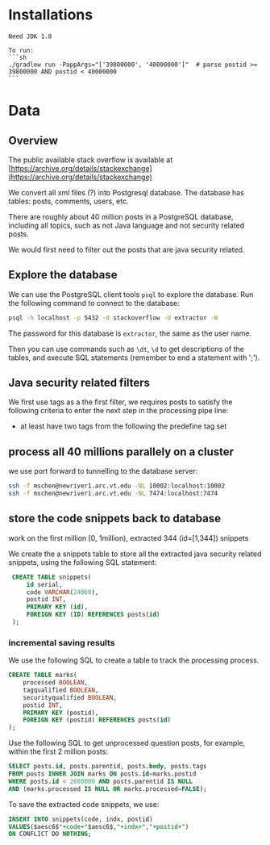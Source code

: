 # Installations

    Need JDK 1.8

    To run:
    ```sh
    ./gradlew run -PappArgs="['39800000', '40000000']"  # parse postid >= 39800000 AND postid < 40000000
    ```

# Data

## Overview

The public available stack overflow is available at [https://archive.org/details/stackexchange](https://archive.org/details/stackexchange)

We convert all xml files (?) into Postgresql database. The database has tables: posts, comments, users, etc.

There are roughly about 40 million posts in a PostgreSQL database, including all topics, such as not Java language and not security related posts.

We would first need to filter out the posts that are java security related.

## Explore the database

We can use the PostgreSQL client tools `psql` to explore the database. Run the following command to connect to the database:

```bash
psql -h localhost -p 5432 -d stackoverflow -U extractor -W
```
The password for this database is `extractor`, the same as the user name.

Then you can use commands such as `\dt`, `\d` to get descriptions of the tables, and execute SQL statements (remember to end a statement with ';').


## Java security related filters

We first use tags as a the first filter, we requires posts to satisfy the following criteria to enter the next step in the processing pipe line:

* at least have two tags from the following the predefine tag set




## process all 40 millions parallely on a cluster

we use port forward to tunnelling to the database server:

```bash
ssh -f mschen@newriver1.arc.vt.edu -NL 10002:localhost:10002
ssh -f mschen@newriver1.arc.vt.edu -NL 7474:localhost:7474
``` 


## store the code snippets back to database
 work on the first million [0, 1million), extracted 344 (id=[1,344]) snippets
 
 We create the a snippets table to store all the extracted java security related snippets, using the following SQL statement:
 
```SQL
 CREATE TABLE snippets(
	 id serial, 
	 code VARCHAR(24060), 
	 postid INT, 
	 PRIMARY KEY (id), 
	 FOREIGN KEY (ID) REFERENCES posts(id)
 );
```
 
 
 ### incremental saving results
 
 We use the following SQL to create a table to track the processing process.
 
```SQL
CREATE TABLE marks(
	processed BOOLEAN, 
	tagqualified BOOLEAN, 
	securityqualified BOOLEAN, 
	postid INT, 
	PRIMARY KEY (postid), 
	FOREIGN KEY (postid) REFERENCES posts(id)
);
```

Use the following SQL to get unprocessed question posts, for example, within the first 2 million posts:

```SQL
SELECT posts.id, posts.parentid, posts.body, posts.tags 
FROM posts INNER JOIN marks ON posts.id=marks.postid 
WHERE posts.id < 2000000 AND posts.parentid IS NULL 
AND (marks.processed IS NULL OR marks.processed=FALSE);
```
 
To save the extracted code snippets, we use:

```SQL
INSERT INTO snippets(code, indx, postid) 
VALUES($aesc6$"+code+"$aesc6$,"+indx+","+postid+") 
ON CONFLICT DO NOTHING;
```

